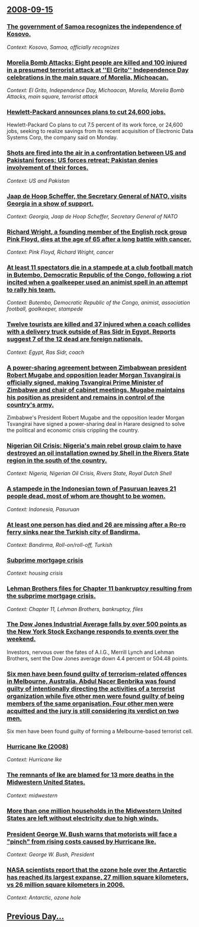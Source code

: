 ## [2008-09-15](/news/2008/09/15/index.md)

### [ The government of Samoa recognizes the independence of Kosovo. ](/news/2008/09/15/the-government-of-samoa-recognizes-the-independence-of-kosovo.md)
_Context: Kosovo, Samoa, officially recognizes_

### [ Morelia Bomb Attacks: Eight people are killed and 100 injured in a presumed terrorist attack at ''El Grito'' Independence Day celebrations in the main square of Morelia, Michoacan. ](/news/2008/09/15/morelia-bomb-attacks-eight-people-are-killed-and-100-injured-in-a-presumed-terrorist-attack-at-el-grito-independence-day-celebrations.md)
_Context: El Grito, Independence Day, Michoacan, Morelia, Morelia Bomb Attacks, main square, terrorist attack_

### [ Hewlett-Packard announces plans to cut 24,600 jobs. ](/news/2008/09/15/hewlett-packard-announces-plans-to-cut-24-600-jobs.md)
Hewlett-Packard Co plans to cut 7.5 percent of its work force, or 24,600 jobs, seeking to realize savings from its recent acquisition of Electronic Data Systems Corp, the company said on Monday.

### [ Shots are fired into the air in a confrontation between US and Pakistani forces; US forces retreat; Pakistan denies involvement of their forces. ](/news/2008/09/15/shots-are-fired-into-the-air-in-a-confrontation-between-us-and-pakistani-forces-us-forces-retreat-pakistan-denies-involvement-of-their-fo.md)
_Context: US and Pakistan_

### [ Jaap de Hoop Scheffer, the Secretary General of NATO, visits Georgia in a show of support. ](/news/2008/09/15/jaap-de-hoop-scheffer-the-secretary-general-of-nato-visits-georgia-in-a-show-of-support.md)
_Context: Georgia, Jaap de Hoop Scheffer, Secretary General of NATO_

### [ Richard Wright, a founding member of the English rock group Pink Floyd, dies at the age of 65 after a long battle with cancer. ](/news/2008/09/15/richard-wright-a-founding-member-of-the-english-rock-group-pink-floyd-dies-at-the-age-of-65-after-a-long-battle-with-cancer.md)
_Context: Pink Floyd, Richard Wright, cancer_

### [ At least 11 spectators die in a stampede at a club football match in Butembo, Democratic Republic of the Congo, following a riot incited when a goalkeeper used an animist spell in an attempt to rally his team. ](/news/2008/09/15/at-least-11-spectators-die-in-a-stampede-at-a-club-football-match-in-butembo-democratic-republic-of-the-congo-following-a-riot-incited-wh.md)
_Context: Butembo, Democratic Republic of the Congo, animist, association football, goalkeeper, stampede_

### [ Twelve tourists are killed and 37 injured when a coach collides with a delivery truck outside of Ras Sidr in Egypt. Reports suggest 7 of the 12 dead are foreign nationals. ](/news/2008/09/15/twelve-tourists-are-killed-and-37-injured-when-a-coach-collides-with-a-delivery-truck-outside-of-ras-sidr-in-egypt-reports-suggest-7-of-th.md)
_Context: Egypt, Ras Sidr, coach_

### [ A power-sharing agreement between Zimbabwean president Robert Mugabe and opposition leader Morgan Tsvangirai is officially signed, making Tsvangirai Prime Minister of Zimbabwe and chair of cabinet meetings. Mugabe maintains his position as president and remains in control of the country's army. ](/news/2008/09/15/a-power-sharing-agreement-between-zimbabwean-president-robert-mugabe-and-opposition-leader-morgan-tsvangirai-is-officially-signed-making-t.md)
Zimbabwe&#039;s President Robert Mugabe and the opposition leader Morgan Tsvangirai have signed a power-sharing deal in Harare designed to solve the political and economic crisis crippling the country.

### [ Nigerian Oil Crisis: Nigeria's main rebel group claim to have destroyed an oil installation owned by Shell in the Rivers State region in the south of the country. ](/news/2008/09/15/nigerian-oil-crisis-nigeria-s-main-rebel-group-claim-to-have-destroyed-an-oil-installation-owned-by-shell-in-the-rivers-state-region-in-th.md)
_Context: Nigeria, Nigerian Oil Crisis, Rivers State, Royal Dutch Shell_

### [ A stampede in the Indonesian town of Pasuruan leaves 21 people dead, most of whom are thought to be women. ](/news/2008/09/15/a-stampede-in-the-indonesian-town-of-pasuruan-leaves-21-people-dead-most-of-whom-are-thought-to-be-women.md)
_Context: Indonesia, Pasuruan_

### [ At least one person has died and 26 are missing after a Ro-ro ferry sinks near the Turkish city of Bandirma. ](/news/2008/09/15/at-least-one-person-has-died-and-26-are-missing-after-a-ro-ro-ferry-sinks-near-the-turkish-city-of-bandirma.md)
_Context: Bandirma, Roll-on/roll-off, Turkish_

### [ Subprime mortgage crisis](/news/2008/09/15/subprime-mortgage-crisis.md)
_Context: housing crisis_

### [Lehman Brothers files for Chapter 11 bankruptcy resulting from the subprime mortgage crisis. ](/news/2008/09/15/lehman-brothers-files-for-chapter-11-bankruptcy-resulting-from-the-subprime-mortgage-crisis.md)
_Context: Chapter 11, Lehman Brothers, bankruptcy, files_

### [The Dow Jones Industrial Average falls by over 500 points as the New York Stock Exchange responds to events over the weekend. ](/news/2008/09/15/the-dow-jones-industrial-average-falls-by-over-500-points-as-the-new-york-stock-exchange-responds-to-events-over-the-weekend.md)
Investors, nervous over the fates of A.I.G., Merrill Lynch and Lehman Brothers, sent the Dow Jones average down 4.4 percent or 504.48 points.

### [ Six men have been found guilty of terrorism-related offences in Melbourne, Australia. Abdul Nacer Benbrika was found guilty of intentionally directing the activities of a terrorist organization while five other men were found guilty of being members of the same organisation. Four other men were acquitted and the jury is still considering its verdict on two men. ](/news/2008/09/15/six-men-have-been-found-guilty-of-terrorism-related-offences-in-melbourne-australia-abdul-nacer-benbrika-was-found-guilty-of-intentionall.md)
Six men have been found guilty of forming a Melbourne-based terrorist cell.

### [ Hurricane Ike (2008)](/news/2008/09/15/hurricane-ike-2008.md)
_Context: Hurricane Ike_

### [The remnants of Ike are blamed for 13 more deaths in the Midwestern United States. ](/news/2008/09/15/the-remnants-of-ike-are-blamed-for-13-more-deaths-in-the-midwestern-united-states.md)
_Context: midwestern_

### [More than one million households in the Midwestern United States are left without electricity due to high winds. ](/news/2008/09/15/more-than-one-million-households-in-the-midwestern-united-states-are-left-without-electricity-due-to-high-winds.md)
### [President George W. Bush warns that motorists will face a "pinch" from rising costs caused by Hurricane Ike. ](/news/2008/09/15/president-george-w-bush-warns-that-motorists-will-face-a-pinch-from-rising-costs-caused-by-hurricane-ike.md)
_Context: George W. Bush, President_

### [ NASA scientists report that the ozone hole over the Antarctic has reached its largest expanse, 27 million square kilometers, vs 26 million square kilometers in 2006. ](/news/2008/09/15/nasa-scientists-report-that-the-ozone-hole-over-the-antarctic-has-reached-its-largest-expanse-27-million-square-kilometers-vs-26-million.md)
_Context: Antarctic, ozone hole_

## [Previous Day...](/news/2008/09/14/index.md)

